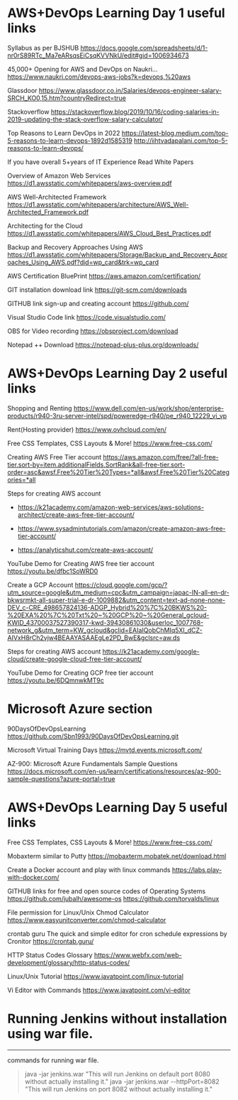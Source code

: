 # AWS+DevOps Learning Day 1 useful links

Syllabus as per BJSHUB
https://docs.google.com/spreadsheets/d/1-nr0rS89RTc_Ma7eARsqsEiCsqKVVNkU/edit#gid=1006934673

45,000+ Opening for AWS and DevOps on Naukri...
https://www.naukri.com/devops-aws-jobs?k=devops,%20aws

Glassdoor
https://www.glassdoor.co.in/Salaries/devops-engineer-salary-SRCH_KO0,15.htm?countryRedirect=true

Stackoverflow
https://stackoverflow.blog/2019/10/16/coding-salaries-in-2019-updating-the-stack-overflow-salary-calculator/

Top Reasons to Learn DevOps in 2022
https://latest-blog.medium.com/top-5-reasons-to-learn-devops-1892d1585319
http://iihtvadapalani.com/top-5-reasons-to-learn-devops/

If you have overall 5+years of IT Experience Read White Papers

Overview of Amazon Web Services
https://d1.awsstatic.com/whitepapers/aws-overview.pdf

AWS Well-Architected Framework
https://d1.awsstatic.com/whitepapers/architecture/AWS_Well-Architected_Framework.pdf

Architecting for the Cloud
https://d1.awsstatic.com/whitepapers/AWS_Cloud_Best_Practices.pdf

Backup and Recovery Approaches Using AWS
https://d1.awsstatic.com/whitepapers/Storage/Backup_and_Recovery_Approaches_Using_AWS.pdf?did=wp_card&trk=wp_card

AWS Certification BluePrint
https://aws.amazon.com/certification/

GIT installation download link
https://git-scm.com/downloads

GITHUB link sign-up and creating account
https://github.com/

Visual Studio Code link
https://code.visualstudio.com/

OBS for Video recording
https://obsproject.com/download

Notepad ++ Download 
https://notepad-plus-plus.org/downloads/


# AWS+DevOps Learning Day 2 useful links

Shopping and Renting
https://www.dell.com/en-us/work/shop/enterprise-products/r940-3ru-server-intel/spd/poweredge-r940/pe_r940_12229_vi_vp

Rent(Hosting provider)
https://www.ovhcloud.com/en/

Free CSS Templates, CSS Layouts & More!
https://www.free-css.com/

Creating AWS Free Tier account
https://aws.amazon.com/free/?all-free-tier.sort-by=item.additionalFields.SortRank&all-free-tier.sort-order=asc&awsf.Free%20Tier%20Types=*all&awsf.Free%20Tier%20Categories=*all

Steps for creating AWS account
* https://k21academy.com/amazon-web-services/aws-solutions-architect/create-aws-free-tier-account/

* https://www.sysadmintutorials.com/amazon/create-amazon-aws-free-tier-account/

* https://analyticshut.com/create-aws-account/

YouTube Demo for Creating AWS free tier account
https://youtu.be/dfbc1SoWRD0

Create a GCP Account
https://cloud.google.com/gcp/?utm_source=google&utm_medium=cpc&utm_campaign=japac-IN-all-en-dr-bkwsrmkt-all-super-trial-e-dr-1009882&utm_content=text-ad-none-none-DEV_c-CRE_498657824136-ADGP_Hybrid%20%7C%20BKWS%20-%20EXA%20%7C%20Txt%20~%20GCP%20~%20General_gcloud-KWID_43700037527390317-kwd-39430861030&userloc_1007768-network_g&utm_term=KW_gcloud&gclid=EAIaIQobChMIq5XI_dCZ-AIVxH8rCh2vjw4BEAAYASAAEgLe2PD_BwE&gclsrc=aw.ds

Steps for creating AWS account
https://k21academy.com/google-cloud/create-google-cloud-free-tier-account/

YouTube Demo for Creating GCP free tier account
https://youtu.be/6DQmnwkMT9c

# Microsoft Azure section
90DaysOfDevOpsLearning
https://github.com/Sbn1993/90DaysOfDevOpsLearning.git

Microsoft Virtual Training Days
https://mvtd.events.microsoft.com/

AZ-900: Microsoft Azure Fundamentals Sample Questions
https://docs.microsoft.com/en-us/learn/certifications/resources/az-900-sample-questions?azure-portal=true

# AWS+DevOps Learning Day 5 useful links

Free CSS Templates, CSS Layouts & More!
https://www.free-css.com/

Mobaxterm similar to Putty
https://mobaxterm.mobatek.net/download.html

Create a Docker account and play with linux commands
https://labs.play-with-docker.com/


GITHUB links for free and open source codes of Operating Systems
https://github.com/jubalh/awesome-os
https://github.com/torvalds/linux

File permission for Linux/Unix
Chmod Calculator
https://www.easyunitconverter.com/chmod-calculator

crontab guru
The quick and simple editor for cron schedule expressions by Cronitor
https://crontab.guru/

HTTP Status Codes Glossary
https://www.webfx.com/web-development/glossary/http-status-codes/

Linux/Unix Tutorial
https://www.javatpoint.com/linux-tutorial

Vi Editor with Commands
https://www.javatpoint.com/vi-editor
 
# Running Jenkins without installation using war file.

*****************************************************
commands for running war file.
>java -jar jenkins.war                   "This will run Jenkins on default port 8080 without actually installing it."
>java -jar jenkins.war --httpPort=8082   "This will run Jenkins on port 8082 without actually installing it."
